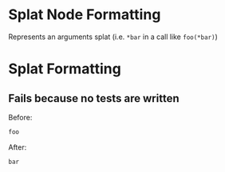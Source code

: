 <!-- BEGIN_AUTOGENERATED -->
# Splat Node Formatting

Represents an arguments splat (i.e. `*bar` in a call like `foo(*bar)`)
<!-- END_AUTOGENERATED -->
# Splat Formatting

## Fails because no tests are written

Before:
```ruby
foo
```

After:
```ruby
bar
```
